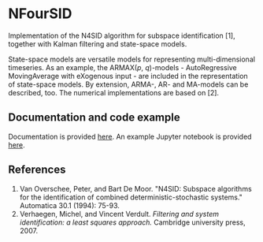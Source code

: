 # NFourSID

Implementation of the N4SID algorithm for subspace identification [1], together with Kalman filtering and state-space
models.

State-space models are versatile models for representing multi-dimensional timeseries.
As an example, the ARMAX(_p_, _q_)-models - AutoRegressive MovingAverage with eXogenous input -
are included in the representation of state-space models.
By extension, ARMA-, AR- and MA-models can be described, too.
The numerical implementations are based on [2].

## Documentation and code example
Documentation is provided [here](https://nfoursid.readthedocs.io/en/latest/).
An example Jupyter notebook is provided [here](https://github.com/spmvg/nfoursid/blob/master/examples/Overview.ipynb).

## References

1. Van Overschee, Peter, and Bart De Moor. "N4SID: Subspace algorithms for the identification of combined
   deterministic-stochastic systems." Automatica 30.1 (1994): 75-93.
2. Verhaegen, Michel, and Vincent Verdult. _Filtering and system identification: a least squares approach._
   Cambridge university press, 2007.
